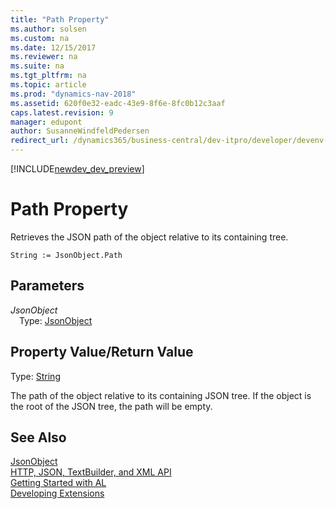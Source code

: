 ```yaml
---
title: "Path Property"
ms.author: solsen
ms.custom: na
ms.date: 12/15/2017
ms.reviewer: na
ms.suite: na
ms.tgt_pltfrm: na
ms.topic: article
ms.prod: "dynamics-nav-2018"
ms.assetid: 620f0e32-eadc-43e9-8f6e-8fc0b12c3aaf
caps.latest.revision: 9
manager: edupont
author: SusanneWindfeldPedersen
redirect_url: /dynamics365/business-central/dev-itpro/developer/devenv-restapi-overview
---
```


[!INCLUDE[newdev_dev_preview](../includes/newdev_dev_preview.md)]

# Path Property
Retrieves the JSON path of the object relative to its containing tree.

```
String := JsonObject.Path
```

## Parameters
*JsonObject*  
&emsp;Type: [JsonObject](jsonobject-class.md)

## Property Value/Return Value
Type: [String](../datatypes/devenv-text-data-type.md)

The path of the object relative to its containing JSON tree.
If the object is the root of the JSON tree, the path will be empty.

## See Also
[JsonObject](jsonobject-class.md)  
[HTTP, JSON, TextBuilder, and XML API](../devenv-restapi-overview.md)  
[Getting Started with AL](../devenv-get-started.md)  
[Developing Extensions](../devenv-dev-overview.md)  
